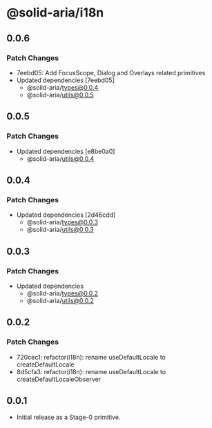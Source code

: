 # @solid-aria/i18n

## 0.0.6

### Patch Changes

- 7eebd05: Add FocusScope, Dialog and Overlays related primitives
- Updated dependencies [7eebd05]
  - @solid-aria/types@0.0.4
  - @solid-aria/utils@0.0.5

## 0.0.5

### Patch Changes

- Updated dependencies [e8be0a0]
  - @solid-aria/utils@0.0.4

## 0.0.4

### Patch Changes

- Updated dependencies [2d46cdd]
  - @solid-aria/types@0.0.3
  - @solid-aria/utils@0.0.3

## 0.0.3

### Patch Changes

- Updated dependencies
  - @solid-aria/types@0.0.2
  - @solid-aria/utils@0.0.2

## 0.0.2

### Patch Changes

- 720cec1: refactor(i18n): rename useDefaultLocale to createDefaultLocale
- 8d5cfa3: refactor(i18n): rename useDefaultLocale to createDefaultLocaleObserver

## 0.0.1

- Initial release as a Stage-0 primitive.

